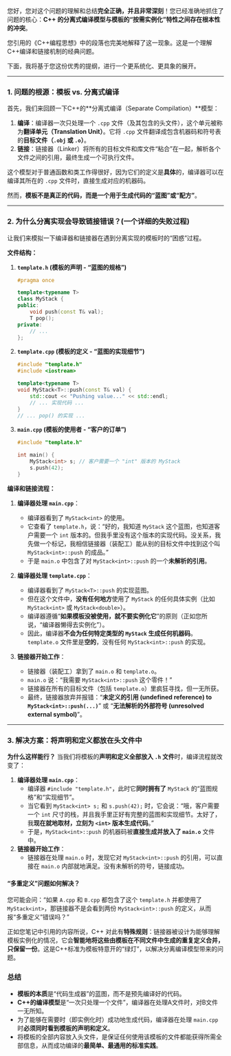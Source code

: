 您好，您对这个问题的理解和总结**完全正确，并且非常深刻**！您已经准确地抓住了问题的核心：**C++ 的分离式编译模型与模板的“按需实例化”特性之间存在根本性的冲突**。

您引用的《C++编程思想》中的段落也完美地解释了这一现象。这是一个理解C++编译和链接机制的经典问题。

下面，我将基于您这份优秀的提纲，进行一个更系统化、更具象的展开。

-----

### 1\. 问题的根源：模板 vs. 分离式编译

首先，我们来回顾一下C++的\*\*分离式编译（Separate Compilation）\*\*模型：

1.  **编译**：编译器一次只处理一个 `.cpp` 文件（及其包含的头文件），这个单元被称为**翻译单元（Translation Unit）**。它将 `.cpp` 文件翻译成包含机器码和符号表的**目标文件（`.obj` 或 `.o`）**。
2.  **链接**：链接器（Linker）将所有的目标文件和库文件“粘合”在一起，解析各个文件之间的引用，最终生成一个可执行文件。

这个模型对于普通函数和类工作得很好，因为它们的定义是**具体**的，编译器可以在编译其所在的 `.cpp` 文件时，直接生成对应的机器码。

然而，**模板不是真正的代码，而是一个用于生成代码的“蓝图”或“配方”**。

-----

### 2\. 为什么分离实现会导致链接错误？(一个详细的失败过程)

让我们来模拟一下编译器和链接器在遇到分离实现的模板时的“困惑”过程。

**文件结构：**

1.  **`template.h` (模板的声明 - “蓝图的规格”)**
    ```cpp
    #pragma once

    template<typename T>
    class MyStack {
    public:
        void push(const T& val);
        T pop();
    private:
        // ...
    };
    ```
2.  **`template.cpp` (模板的定义 - “蓝图的实现细节”)**
    ```cpp
    #include "template.h"
    #include <iostream>

    template<typename T>
    void MyStack<T>::push(const T& val) {
        std::cout << "Pushing value..." << std::endl;
        // ... 实现代码 ...
    }
    // ... pop() 的实现 ...
    ```
3.  **`main.cpp` (模板的使用者 - “客户的订单”)**
    ```cpp
    #include "template.h"

    int main() {
        MyStack<int> s; // 客户需要一个 "int" 版本的 MyStack
        s.push(42);
    }
    ```

**编译和链接流程：**

1.  **编译器处理 `main.cpp`**：

      * 编译器看到了 `MyStack<int>` 的使用。
      * 它查看了 `template.h`，说：“好的，我知道 `MyStack` 这个蓝图，也知道客户需要一个 `int` 版本的。但我手里没有这个版本的实现代码。没关系，我先做一个标记，我相信链接器（装配工）能从别的目标文件中找到这个叫 `MyStack<int>::push` 的成品。”
      * 于是 `main.o` 中包含了对 `MyStack<int>::push` 的一个**未解析的引用**。

2.  **编译器处理 `template.cpp`**：

      * 编译器看到了 `MyStack<T>::push` 的实现蓝图。
      * 但在这个文件中，**没有任何地方**使用了 `MyStack` 的任何具体实例（比如 `MyStack<int>` 或 `MyStack<double>`）。
      * 编译器遵循“**如果模板没被使用，就不要实例化它**”的原则（正如您所说，“编译器懒得去实例化”）。
      * 因此，编译器**不会为任何特定类型的 `MyStack` 生成任何机器码**。`template.o` 文件里是**空的**，没有任何 `MyStack<int>::push` 的实现。

3.  **链接器开始工作**：

      * 链接器（装配工）拿到了 `main.o` 和 `template.o`。
      * `main.o` 说：“我需要 `MyStack<int>::push` 这个零件！”
      * 链接器在所有的目标文件（包括 `template.o`）里疯狂寻找，但一无所获。
      * 最终，链接器放弃并报错：“**未定义的引用 (undefined reference) to `MyStack<int>::push(...)`**” 或 “**无法解析的外部符号 (unresolved external symbol)**”。

-----

### 3\. 解决方案：将声明和定义都放在头文件中

**为什么这样能行？**
当我们将模板的**声明和定义全部放入 `.h` 文件**时，编译流程就改变了：

1.  **编译器处理 `main.cpp`**：
      * 编译器 `#include "template.h"`，此时它**同时拥有了** `MyStack` 的“蓝图规格”和“实现细节”。
      * 当它看到 `MyStack<int> s;` 和 `s.push(42);` 时，它会说：“哦，客户需要一个 `int` 尺寸的栈，并且我手里正好有完整的蓝图和实现细节。太好了，我**现在就地取材，立刻为 `<int>` 版本生成代码**。”
      * 于是，`MyStack<int>::push` 的机器码被**直接生成并放入了 `main.o`** 文件中。
2.  **链接器开始工作**：
      * 链接器在处理 `main.o` 时，发现它对 `MyStack<int>::push` 的引用，可以直接在 `main.o` 内部就地满足。没有未解析的符号，链接成功。

#### “多重定义”问题如何解决？

您可能会问：“如果 `A.cpp` 和 `B.cpp` 都包含了这个 `template.h` 并都使用了 `MyStack<int>`，那链接器不是会看到两份 `MyStack<int>::push` 的定义，从而报“多重定义”错误吗？”

正如您笔记中引用的内容所说，C++ 对此有**特殊规则**：链接器被设计为能够理解模板实例化的情况，它会**智能地将这些由模板在不同文件中生成的重复定义合并，只保留一份**。这是C++标准为模板特意开的“绿灯”，以解决分离编译模型带来的问题。

### 总结

  * **模板的本质**是“代码生成器”的蓝图，而不是预先编译好的代码。
  * **C++的编译模型**是“一次只处理一个文件”，编译器在处理A文件时，对B文件一无所知。
  * 为了能够在需要时（即实例化时）成功地生成代码，编译器在处理 `main.cpp` 时**必须同时看到模板的声明和定义**。
  * 将模板的全部内容放入头文件，是保证任何使用该模板的文件都能获得所需全部信息，从而成功编译的**最简单、最通用的标准实践**。